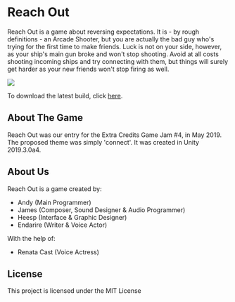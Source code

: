 # Reach Out

Reach Out is a game about reversing expectations. It is - by rough definitions - an Arcade Shooter, but you are actually the bad guy who's trying for the first time to make friends. Luck is not on your side, however, as your ship's main gun broke and won't stop shooting. Avoid at all costs shooting incoming ships and try connecting with them, but things will surely get harder as your new friends won't stop firing as well.

![](https://img.itch.zone/aW1nLzIxNjgwNDUucG5n/347x500/XtyC%2BQ.png)

To download the latest build, click [here](https://andersonhdb.itch.io/reaching-out).

## About The Game

Reach Out was our entry for the Extra Credits Game Jam #4, in May 2019. The proposed theme was simply 'connect'. It was created in Unity 2019.3.0a4.

## About Us

Reach Out is a game created by:
* Andy (Main Programmer)
* James (Composer, Sound Designer & Audio Programmer)
* Heesp (Interface & Graphic Designer)
* Endarire (Writer & Voice Actor)

With the help of:
* Renata Cast (Voice Actress)

## License

This project is licensed under the MIT License
